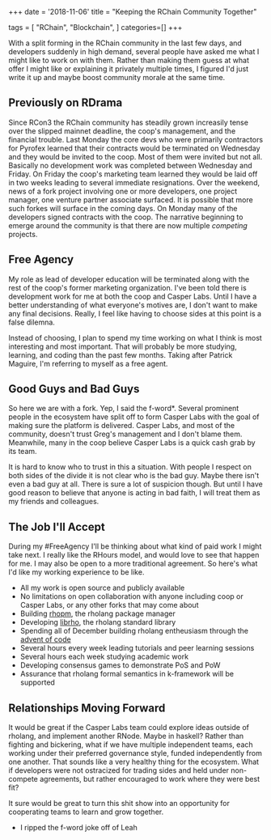 +++
date = '2018-11-06'
title = "Keeping the RChain Community Together"

tags = [
    "RChain",
    "Blockchain",
]
categories=[]
+++

With a split forming in the RChain community in the last few days, and developers suddenly in high demand, several people have asked me what I might like to work on with them. Rather than making them guess at what offer I might like or explaining it privately multiple times, I figured I'd just write it up and maybe boost community morale at the same time.

<h2>Previously on RDrama</h2>

Since RCon3 the RChain community has steadily grown increasily tense over the slipped mainnet deadline, the coop's management, and the financial trouble. Last Monday the core devs who were primarily contractors for Pyrofex learned that their contracts would be terminated on Wednesday and they would be invited to the coop. Most of them were invited but not all. Basically no development work was completed between Wednesday and Friday. On Friday the coop's marketing team learned they would be laid off in two weeks leading to several immediate resignations. Over the weekend, news of a fork project involving one or more developers, one project manager, one venture partner associate surfaced. It is possible that more such forkes will surface in the coming days. On Monday many of the developers signed contracts with the coop. The narrative beginning to emerge around the community is that there are now multiple <em>competing</em> projects.


<h2>Free Agency</h2>

My role as lead of developer education will be terminated along with the rest of the coop's former marketing organization. I've been told there is development work for me at both the coop and Casper Labs. Until I have a better understanding of what everyone's motives are, I don't want to make any final decisions. Really, I feel like having to choose sides at this point is a false dilemna.

Instead of choosing, I plan to spend my time working on what I think is most interesting and most important. That will probably be more studying, learning, and coding than the past few months. Taking after Patrick Maguire, I'm referring to myself as a free agent.

<h2>Good Guys and Bad Guys</h2>

So here we are with a fork. Yep, I said the f-word*. Several prominent people in the ecosystem have split off to form Casper Labs with the goal of making sure the platform is delivered. Casper Labs, and most of the community, doesn't trust Greg's management and I don't blame them. Meanwhile, many in the coop believe Casper Labs is a quick cash grab by its team.

It is hard to know who to trust in this a situation. With people I respect on both sides of the divide it is not clear who is the bad guy. Maybe there isn't even a bad guy at all. There is sure a lot of suspicion though. But until I have good reason to believe that anyone is acting in bad faith, I will treat them as my friends and colleagues.


<h2>The Job I'll Accept</h2>

During my #FreeAgency I'll be thinking about what kind of paid work I might take next. I really like the RHours model, and would love to see that happen for me. I may also be open to a more traditional agreement. So here's what I'd like my working experience to be like.

<ul>
<li>All my work is open source and publicly available</li>
<li>No limitations on open collaboration with anyone including coop or Casper Labs, or any other forks that may come about</li>
<li>Building <a href="https://github.com/JoshOrndorff/rhopm">rhopm</a>, the rholang package manager</li>
<li>Developing <a href="https://github.com/JoshOrndorff/librho">librho</a>, the rholang standard library</li>
<li>Spending all of December building rholang entheusiasm through the <a href="http://adventofcode.com">advent of code</a></li>
<li>Several hours every week leading tutorials and peer learning sessions</li>
<li>Several hours each week studying academic work</li>
<li>Developing consensus games to demonstrate PoS and PoW</li>
<li>Assurance that rholang formal semantics in k-framework will be supported</li>
</ul>

<h2>Relationships Moving Forward</h2>

It would be great if the Casper Labs team could explore ideas outside of rholang, and implement another RNode. Maybe in haskell? Rather than fighting and bickering, what if we have multiple independent teams, each working under their preferred governance style, funded independently from one another. That sounds like a very healthy thing for the ecosystem. What if developers were not ostracized for trading sides and held under non-compete agreements, but rather encouraged to work where they were best fit?

It sure would be great to turn this shit show into an opportunity for cooperating teams to learn and grow together.

* I ripped the f-word joke off of Leah
